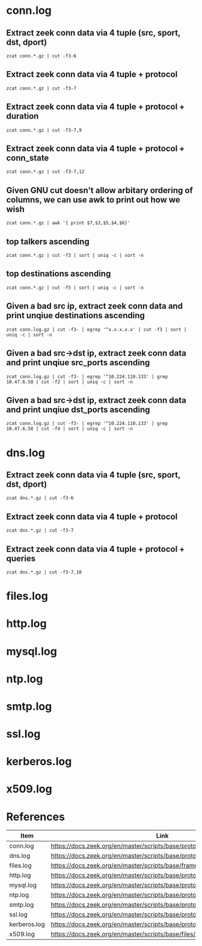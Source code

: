 # conn.log

## Extract zeek conn data via 4 tuple (src, sport, dst, dport)
`zcat conn.*.gz | cut -f3-6`

## Extract zeek conn data via 4 tuple + protocol
`zcat conn.*.gz | cut -f3-7`

## Extract zeek conn data via 4 tuple + protocol + duration
`zcat conn.*.gz | cut -f3-7,9`

## Extract zeek conn data via 4 tuple + protocol + conn_state
`zcat conn.*.gz | cut -f3-7,12`

## Given GNU cut doesn't allow arbitary ordering of columns, we can use awk to print out how we wish
`zcat conn.*.gz | awk '{ print $7,$3,$5,$4,$6}'`

## top talkers ascending
`zcat conn.*.gz | cut -f3 | sort | uniq -c | sort -n`

## top destinations ascending
`zcat conn.*.gz | cut -f5 | sort | uniq -c | sort -n`

## Given a bad src ip, extract zeek conn data and print unqiue destinations ascending
`zcat conn.log.gz | cut -f3- | egrep '^x.x.x.x.x' | cut -f3 | sort | uniq -c | sort -n`

## Given a bad src->dst ip, extract zeek conn data and print unqiue src_ports ascending
`zcat conn.log.gz | cut -f3- | egrep '^10.224.110.133' | grep 10.47.6.58 | cut -f2 | sort | uniq -c | sort -n`

## Given a bad src->dst ip, extract zeek conn data and print unqiue dst_ports ascending
`zcat conn.log.gz | cut -f3- | egrep '^10.224.110.133' | grep 10.47.6.58 | cut -f4 | sort | uniq -c | sort -n`

# dns.log

## Extract zeek conn data via 4 tuple (src, sport, dst, dport)
`zcat dns.*.gz | cut -f3-6`

## Extract zeek conn data via 4 tuple + protocol
`zcat dns.*.gz | cut -f3-7`

## Extract zeek conn data via 4 tuple + protocol + queries
`zcat dns.*.gz | cut -f3-7,10`

# files.log

# http.log

# mysql.log

# ntp.log

# smtp.log

# ssl.log

# kerberos.log

# x509.log

# References
|Item|Link|
|---|---|
|conn.log|https://docs.zeek.org/en/master/scripts/base/protocols/conn/main.zeek.html|
|dns.log|https://docs.zeek.org/en/master/scripts/base/protocols/dns/main.zeek.html|
|files.log|https://docs.zeek.org/en/master/scripts/base/frameworks/files/main.zeek.html|
|http.log|https://docs.zeek.org/en/master/scripts/base/protocols/http/main.zeek.html|
|mysql.log|https://docs.zeek.org/en/master/scripts/base/protocols/mysql/main.zeek.html|
|ntp.log|https://docs.zeek.org/en/master/scripts/base/protocols/ntp/main.zeek.html|
|smtp.log|https://docs.zeek.org/en/master/scripts/base/protocols/smtp/main.zeek.html|
|ssl.log|https://docs.zeek.org/en/master/scripts/base/protocols/ssl/main.zeek.html|
|kerberos.log|https://docs.zeek.org/en/master/scripts/base/protocols/krb/main.zeek.html|
|x509.log|https://docs.zeek.org/en/master/scripts/base/files/x509/main.zeek.html|
